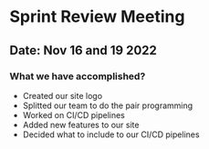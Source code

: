 # Sprint Review Meeting
## Date: Nov 16 and 19 2022
### What we have accomplished?
- Created our site logo
- Splitted our team to do the pair programming
- Worked on CI/CD pipelines
- Added new features to our site
- Decided what to include to our CI/CD pipelines